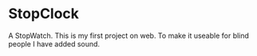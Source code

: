 # StopClock
A StopWatch.
This is my first project on web.
To make it useable for blind people I have added sound.
